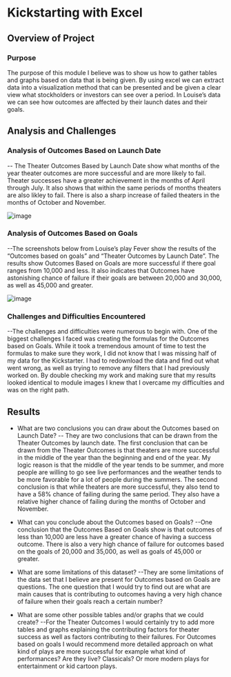 # Kickstarting with Excel

## Overview of Project

### Purpose
The purpose of this module I believe was to show us how to gather tables and graphs based on data that is being given. By using excel we can extract data into a visualization method that can be presented and be given a clear view what stockholders or investors can see over a period. In Louise’s data we can see how outcomes are affected by their launch dates and their goals. 

## Analysis and Challenges

### Analysis of Outcomes Based on Launch Date

-- The Theater Outcomes Based by Launch Date show what months of the year theater outcomes are more successful and are more likely to fail. Theater successes have a greater achievement in the months of April through July. It also shows that within the same periods of months theaters are also likley to fail. There is also a sharp increase of failed theaters in the months of October and November. 

![image](https://user-images.githubusercontent.com/91576834/138573812-8d409d7f-6f58-48f4-a314-286725c24033.png)


### Analysis of Outcomes Based on Goals

--The screenshots below from Louise’s play Fever show the results of the “Outcomes based on goals” and “Theater Outcomes by Launch Date”. The results show Outcomes Based on Goals are more successful if there goal ranges from 10,000 and less. It also indicates that Outcomes have astonishing chance of failure if their goals are between 20,000 and 30,000, as well as 45,000 and greater.

![image](https://user-images.githubusercontent.com/91576834/138573815-5c2d3b26-e8a0-4ba1-b0b9-2e9d1483e93f.png) 

### Challenges and Difficulties Encountered  

--The challenges and difficulties were numerous to begin with. One of the biggest challenges I faced was creating the formulas for the Outcomes based on Goals. While it took a tremendous amount of time to test the formulas to make sure they work, I did not know that I was missing half of my data for the Kickstarter. I had to redownload the data and find out what went wrong, as well as trying to remove any filters that I had previously worked on.  By double checking my work and making sure that my results looked identical to module images I knew that I overcame my difficulties and was on the right path.

## Results

- What are two conclusions you can draw about the Outcomes based on Launch Date?
-- They are two conclusions that can be drawn from the Theater Outcomes by launch date. The first conclusion that can be drawn from the Theater Outcomes is that theaters are more successful in the middle of the year than the beginning and end of the year. My logic reason is that the middle of the year tends to be summer, and more people are willing to go see live performances and the weather tends to be more favorable for a lot of people during the summers. The second conclusion is that while theaters are more successful, they also tend to have a 58% chance of failing during the same period. They also have a relative higher chance of failing during the months of October and November.

- What can you conclude about the Outcomes based on Goals?
--One conclusion that the Outcomes Based on Goals show is that outcomes of less than 10,000 are less have a greater chance of having 	a success outcome. There is also a very high chance of failure for outcomes based on the goals of 20,000 and 35,000, as well as goals of 45,000 or greater. 

- What are some limitations of this dataset?
--They are some limitations of the data set that I believe are present for Outcomes based on Goals are questions. The one question that I would try to find out are what are main causes that is contributing to outcomes having a very high chance of failure when their goals reach a certain number? 

- What are some other possible tables and/or graphs that we could create?
--For the Theater Outcomes I would certainly try to add more tables and graphs explaining the contributing factors for theater success as well as factors contributing to their failures. For Outcomes based on goals I would recommend more detailed approach on what kind of plays are more successful for example what kind of performances? Are they live? Classicals? Or more modern plays for entertainment or kid cartoon plays. 
